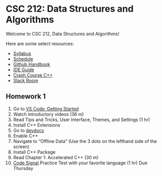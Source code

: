 # CSC 212: Data Structures and Algorithms

Welcome to CSC 212, Data Structures and Algorithms!

Here are some select resources:

- [Syllabus](docs/syllabus.md)
- [Schedule](docs/schedule.md)
- [Github Handbook](docs/github.md)
- [IDE Guide](docs/IDE.md)
- [Crash Course C++](docs/CrashCourseCpp.pdf)
- [Slack Room](https://csc212.slack.com/)

## Homework 1

1. Go to [VS Code: Getting Started](https://code.visualstudio.com/docs/getstarted/introvideos)
2. Watch introductory videos (36 m)
3. Read Tips and Tricks, User Interface, Themes, and Settings (1 hr)
4. Install C++ Extensions
5. Go to [devdocs](https://devdocs.io/)
6. Enable C++
7. Navigate to “Offline Data” (Use the 3 dots on the lefthand side of the screen)
8. Install C++ Package
9. Read Chapter 1: Accelerated C++ (30 m)
10. [Code Signal](https://app.codesignal.com/) Practice Test with your favorite language (1 hr) Due Thursday
